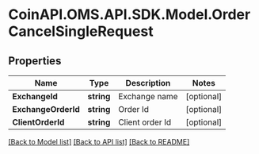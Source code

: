 # CoinAPI.OMS.API.SDK.Model.OrderCancelSingleRequest
## Properties

Name | Type | Description | Notes
------------ | ------------- | ------------- | -------------
**ExchangeId** | **string** | Exchange name | [optional] 
**ExchangeOrderId** | **string** | Order Id | [optional] 
**ClientOrderId** | **string** | Client order Id | [optional] 

[[Back to Model list]](../README.md#documentation-for-models) [[Back to API list]](../README.md#documentation-for-api-endpoints) [[Back to README]](../README.md)

